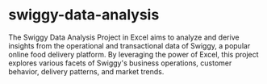 # swiggy-data-analysis
The Swiggy Data Analysis Project in Excel aims to analyze and derive insights from the operational and transactional data of Swiggy, a popular online food delivery platform. By leveraging the power of Excel, this project explores various facets of Swiggy's business operations, customer behavior, delivery patterns, and market trends.
